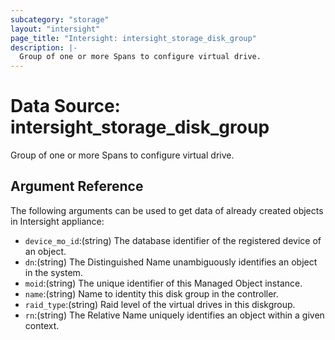 ```yaml
---
subcategory: "storage"
layout: "intersight"
page_title: "Intersight: intersight_storage_disk_group"
description: |-
  Group of one or more Spans to configure virtual drive.
---
```


# Data Source: intersight_storage_disk_group
Group of one or more Spans to configure virtual drive.
## Argument Reference
The following arguments can be used to get data of already created objects in Intersight appliance:
* `device_mo_id`:(string) The database identifier of the registered device of an object. 
* `dn`:(string) The Distinguished Name unambiguously identifies an object in the system. 
* `moid`:(string) The unique identifier of this Managed Object instance. 
* `name`:(string) Name to identity this disk group in the controller. 
* `raid_type`:(string) Raid level of the virtual drives in this diskgroup. 
* `rn`:(string) The Relative Name uniquely identifies an object within a given context. 
